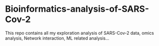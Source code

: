 # Bioinformatics-analysis-of-SARS-Cov-2
This repo contains all my exploration analysis of SARS-Cov-2 data, omics analysis, Network interaction, ML related analysis...
